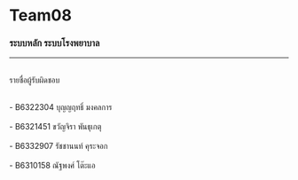 # Team08
### ระบบหลัก ระบบโรงพยาบาล
<hr/>
<br/> รายชื่อผู้รับผิดชอบ </br>

<br/> - B6322304 บุญญฤทธิ์ มงคลการ </br>
<br/> - B6321451 ขวัญจิรา พันธุเกตุ   </br>
<br/> - B6332907 รัชชานนท์ คุระจอก  </br>
<br/> - B6310158 ณัฐพงศ์ โต๊ะแอ  </br>
